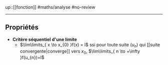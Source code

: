 up::[[fonction]]
#maths/analyse #no-review 

----

## Propriétés
 - **Critère séquentiel d'une limite**
     - $\lim\limits_{ x \to x_{0} }f(x) = l$ ssi pour toute suite $(u_{n})$ qui [[suite convergente|converge]] vers $x_{0}$, $\lim\limits_{ n \to +\infty }f(u_{n})=l$

